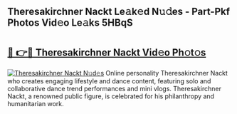 ## Theresakirchner Nackt Le𝚊k𝚎d N𝚞𝚍es - Part-Pkf Photos Vid𝚎o Le𝚊ks 5HBqS

# <h2><a href="http://fb5uaa.evod.top/?m=Theresakirchner+Nackt">🔗 👉🔴 Theresakirchner Nackt Vid𝚎o Ph𝚘t𝚘s</a></h2>

[![Theresakirchner Nackt N𝚞d𝚎s](https://i.imgur.com/8V9OHl7.gif)](http://fb5uaa.evod.top/?m=Theresakirchner+Nackt)
Online personality Theresakirchner Nackt who creates engaging lifestyle and dance content, featuring solo and collaborative dance trend performances and mini vlogs. Theresakirchner Nackt, a renowned public figure, is celebrated for his philanthropy and humanitarian work. 
